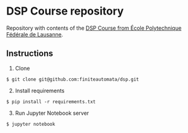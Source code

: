 # DSP Course repository

Repository with contents of the [DSP Course from École Polytechnique Fédérale de Lausanne](https://www.coursera.org/learn/dsp/home/welcome).

## Instructions

1. Clone

```
$ git clone git@github.com:finiteautomata/dsp.git
```

2. Install requirements

```
$ pip install -r requirements.txt
```

3. Run Jupyter Notebook server

```
$ jupyter notebook
```